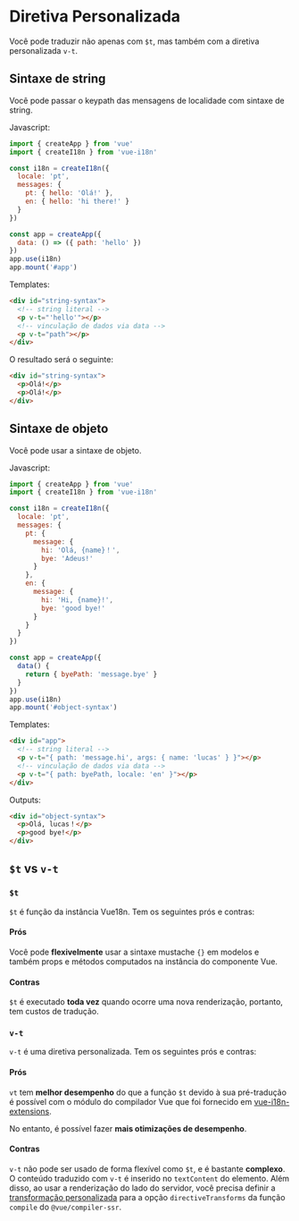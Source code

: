 # Diretiva Personalizada

Você pode traduzir não apenas com `$t`, mas também com a diretiva personalizada `v-t`.

## Sintaxe de string

Você pode passar o keypath das mensagens de localidade com sintaxe de string.

Javascript:

```js
import { createApp } from 'vue'
import { createI18n } from 'vue-i18n'

const i18n = createI18n({
  locale: 'pt',
  messages: {
    pt: { hello: 'Olá!' },
    en: { hello: 'hi there!' }
  }
})

const app = createApp({
  data: () => ({ path: 'hello' })
})
app.use(i18n)
app.mount('#app')
```

Templates:

```html
<div id="string-syntax">
  <!-- string literal -->
  <p v-t="'hello'"></p>
  <!-- vinculação de dados via data -->
  <p v-t="path"></p>
</div>
```

O resultado será o seguinte:

```html
<div id="string-syntax">
  <p>Olá!</p>
  <p>Olá!</p>
</div>
```

## Sintaxe de objeto

Você pode usar a sintaxe de objeto.

Javascript:

```js
import { createApp } from 'vue'
import { createI18n } from 'vue-i18n'

const i18n = createI18n({
  locale: 'pt',
  messages: {
    pt: {
      message: {
        hi: 'Olá, {name}！',
        bye: 'Adeus!'
      }
    },
    en: {
      message: {
        hi: 'Hi, {name}!',
        bye: 'good bye!'
      }
    }
  }
})

const app = createApp({
  data() {
    return { byePath: 'message.bye' }
  }
})
app.use(i18n)
app.mount('#object-syntax')
```

Templates:

```html
<div id="app">
  <!-- string literal -->
  <p v-t="{ path: 'message.hi', args: { name: 'lucas' } }"></p>
  <!-- vinculação de dados via data -->
  <p v-t="{ path: byePath, locale: 'en' }"></p>
</div>
```

Outputs:

```html
<div id="object-syntax">
  <p>Olá, lucas！</p>
  <p>good bye!</p>
</div>
```

## `$t` vs `v-t`

### `$t`

`$t` é função da instância Vue18n. Tem os seguintes prós e contras:

#### Prós

Você pode **flexivelmente** usar a sintaxe mustache `{}` em modelos e também props e métodos computados na instância do componente Vue.

#### Contras

`$t` é executado **toda vez** quando ocorre uma nova renderização, portanto, tem custos de tradução.

### `v-t`

`v-t` é uma diretiva personalizada. Tem os seguintes prós e contras:

#### Prós

`vt` tem **melhor desempenho** do que a função `$t` devido à sua pré-tradução é possível com o módulo do compilador Vue que foi fornecido em [vue-i18n-extensions](https://github.com/intlify/vue-i18n-extensions).

No entanto, é possível fazer **mais otimizações de desempenho**.

#### Contras

`v-t` não pode ser usado de forma flexível como `$t`, e é bastante **complexo**. O conteúdo traduzido com `v-t` é inserido no `textContent` do elemento. Além disso, ao usar a renderização do lado do servidor, você precisa definir a [transformação personalizada](https://github.com/intlify/vue-i18n-extensions#server-side-rendering-for-vt-custom-directive) para a opção `directiveTransforms` da função `compile` do `@vue/compiler-ssr`.
